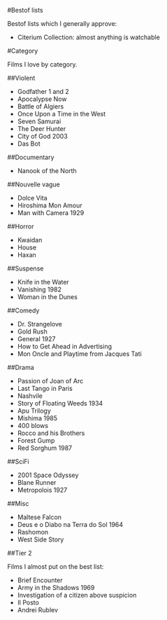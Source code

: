 #Bestof lists

Bestof lists which I generally approve:

- Citerium Collection: almost anything is watchable

#Category

Films I love by category.

##Violent

- Godfather 1 and 2
- Apocalypse Now
- Battle of Algiers
- Once Upon a Time in the West
- Seven Samurai
- The Deer Hunter
- City of God 2003
- Das Bot

##Documentary

- Nanook of the North

##Nouvelle vague

- Dolce Vita
- Hiroshima Mon Amour
- Man with Camera 1929

##Horror

- Kwaidan
- House
- Haxan

##Suspense

- Knife in the Water
- Vanishing 1982
- Woman in the Dunes

##Comedy

- Dr. Strangelove
- Gold Rush
- General 1927
- How to Get Ahead in Advertising
- Mon Oncle and Playtime from Jacques Tati

##Drama

- Passion of Joan of Arc
- Last Tango in Paris
- Nashvile
- Story of Floating Weeds 1934
- Apu Trilogy
- Mishima 1985
- 400 blows
- Rocco and his Brothers
- Forest Gump
- Red Sorghum 1987

##SciFi

- 2001 Space Odyssey
- Blane Runner
- Metropolois 1927

##Misc

- Maltese Falcon
- Deus e o Diabo na Terra do Sol 1964
- Rashomon
- West Side Story

##Tier 2

Films I almost put on the best list:

- Brief Encounter
- Army in the Shadows 1969
- Investigation of a citizen above suspicion
- Il Posto
- Andrei Rublev

